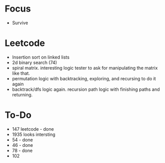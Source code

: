 # Focus
- Survive

# Leetcode
- Insertion sort on linked lists
- 2d binary search (74)
- spiral matrix. interesting logic tester to ask for manipulating the matrix like that. 
- permutation logic with backtracking, exploring, and recursing to do it again
- backtrack/dfs logic again. recursion path logic with finishing paths and returning. 

# To-Do
- 147 leetcode - done
- 1935 looks intersting
- 54 - done
- 46 - done
- 78 - done
- 102